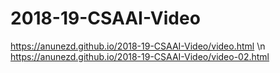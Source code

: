 # 2018-19-CSAAI-Video
https://anunezd.github.io/2018-19-CSAAI-Video/video.html
\n
https://anunezd.github.io/2018-19-CSAAI-Video/video-02.html
